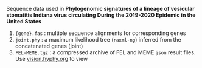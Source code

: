 Sequence data used in **Phylogenomic signatures of a lineage of vesicular stomatitis Indiana virus circulating During the 2019-2020 Epidemic in the United States**

1. `{gene}.fas` : multiple sequence alignments for corresponding genes
2. `joint.phy` : a maximum likelihood tree (`raxml-ng`) inferred from the concatenated genes (joint)
3. `FEL-MEME.tgz` : a compressed archive of FEL and MEME `json` result files. Use [vision.hyphy.org](http://vision.hyphy.org) to view